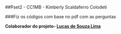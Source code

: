 ##Pset2 - CC1MB - Kimberly Scaldaferro Colodeti

###Fiz os códigos com base no pdf com as perguntas 


**Colaborador do projeto- [Lucas de Souza Lima](https://github.com/Desl137/)**
